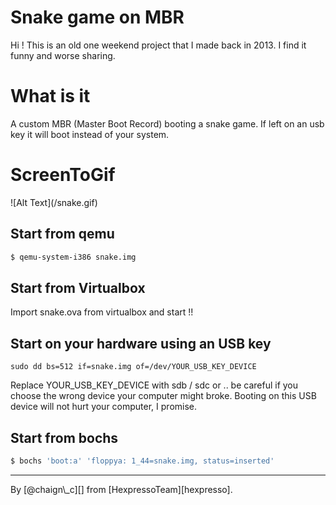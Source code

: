 # Snake game on MBR

Hi ! This is an old one weekend project that I made back in 2013. I find it funny and worse sharing.

# What is it

A custom MBR (Master Boot Record) booting a snake game. If left on an usb key it will boot instead of your system.

# ScreenToGif

!\[Alt Text\](/snake.gif)

## Start from qemu
```sh
$ qemu-system-i386 snake.img
```

## Start from Virtualbox

Import snake.ova from virtualbox and start !!

## Start on your hardware using an USB key
```
sudo dd bs=512 if=snake.img of=/dev/YOUR_USB_KEY_DEVICE
```
Replace YOUR_USB_KEY_DEVICE  with sdb / sdc or .. be careful if you choose the wrong device your computer might broke.
Booting on this USB device will not hurt your computer, I promise.

## Start from bochs
```sh
$ bochs 'boot:a' 'floppya: 1_44=snake.img, status=inserted'
```

---
 By \[@chaign\\_c\]\[\] from \[HexpressoTeam\]\[hexpresso\].
